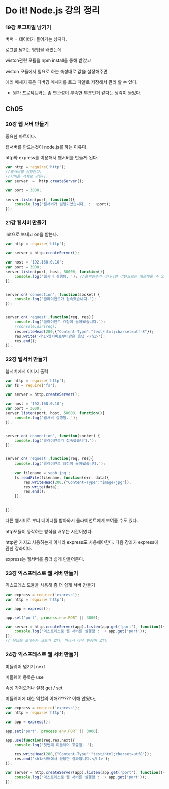 # Do it! Node.js 강의 정리

### 19강 로그파일 남기기

버퍼 = 데이터가 들어가는 상자다.

로그를 남기는 방법을 배웠는데

wiston관련 모듈을 npm install을 통해 받았고

wiston 모듈에서 필요로 하는 속성대로 값을 설정해주면

에러 메세지 혹은 디버깅 메세지를 로그 파일로 저장해서 관리 할 수 있다.

* 뭔가 프로젝트와는 좀 연관성이 부족한 부분인거 같다는 생각이 들었다.



## Ch05

### 20강 웹 서버 만들기

중요한 파트이다.

웹서버를 만드는것이 node.js를 하는 이유다.

http와 express를 이용해서 웹서버를 만들게 된다.

```js
var http = require('http');
//웹서버를 담당한다.
//서버를 객체로 만든다.
var server  =  http.createServer();

var port = 3000;

server.listen(port, function(){
    console.log('웹서버가 실행되었습니다. : '+port);
});
```



### 21강 웹서버 만들기

init으로 보내고 on을 받는다.

```js
var http = require('http');

var server = http.createServer();

var host = '192.168.0.10';
var port = 3000;
server.listen(port, host, 50000, function(){ 
    console.log('웹서버 실행됨. '); //콜백함수가 아니라면 리턴으로는 해결해줄 수 없는것?
});


server.on('connection', function(socket) {
    console.log('클라이언트가 접속했습니다.');
});


server.on('request',function(req, res){
    console.log('클라이언트 요청이 들어왔습니다.');
    //console.dir(req);
    res.writeHead(200,{"Content-Type":"text/html;charset=utf-8"});
    res.write('<h1>웹서버로부터받은 응답 </h1>');
    res.end();
});
```



### 22강 웹서버 만들기

웹서버에서 이미지 출력

```js
var http = require('http');
var fs = require('fs');

var server = http.createServer();

var host = '192.168.0.10';
var port = 3000;
server.listen(port, host, 50000, function(){
    console.log('웹서버 실행됨. ');
});


server.on('connection', function(socket) {
    console.log('클라이언트가 접속했습니다.');
});


server.on('request',function(req, res){
    console.log('클라이언트 요청이 들어왔습니다.');
    
    var filename ='seob.jpg';
    fs.readFile(filename, function(err, data){
        res.writeHead(200,{"Content-Type":"image/jpg"});
        res.write(data);
        res.end();
    });
    
    
});

```

다른 웹서버로 부터 데이터를 받아와서 클라이언트에게 보여줄 수도 있다.

http모듈이 동작하는 방식을 배우는 시간이였다.

http만 가지고 사용하는게 아니라 express도 사용해야한다. 다음 강좌가 express에 관한 강좌이다.

express는 웹서버를 좀더 쉽게 만들어준다.



### 23강 익스프레스로 웹 서버 만들기

익스프레스 모듈을 사용해 좀 더 쉽게 서버 만들기

```js
var express = require('express');
var http = require('http');

var app = express();

app.set('port', process.env.PORT || 3000);

var server = http.createServer(app).listen(app.get('port'), function(){
    console.log('익스프레스로 웹 서버를 실행함 : '+ app.get('port'));
});
// 응답을 보내주는 코드가 없다. 따라서 아무 반응이 없다.
```



### 24강 익스프레스로 웹 서버 만들기

미들웨어 넘기기 next

미들웨어 등록은 use

속성 가져오거나 설정 get / set

미들웨어에 대한 역할의 이해?????? 이해 안됬다;;

```js
var express = require('express');
var http = require('http');

var app = express();

app.set('port', process.env.PORT || 3000);

app.use(function(req,res,next){
    console.log('첫번째 미들웨어 호출됨. ');
    
    res.writeHead(200,{"Content-Type":"test/html;charset=utf8"});
    res.end('<h1>서버에서 응답한 결과입니다.</h1>');
});

var server = http.createServer(app).listen(app.get('port'), function(){
    console.log('익스프레스로 웹 서버를 실행함 : '+ app.get('port'));
});
```

